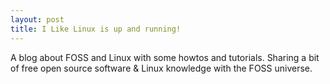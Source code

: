 ```yaml
---
layout: post
title: I Like Linux is up and running!
---
```


A blog about FOSS and Linux with some howtos and tutorials. Sharing a bit of free open source software & Linux knowledge with the FOSS universe.
